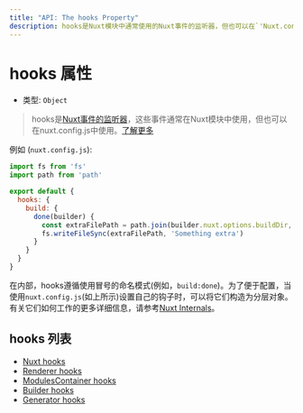 ```yaml
---
title: "API: The hooks Property"
description: hooks是Nuxt模块中通常使用的Nuxt事件的监听器，但也可以在`'Nuxt.config.js'`中使用。
---
```


# hooks 属性

- 类型: `Object`
> hooks是[Nuxt事件的监听器](/api/internals)，这些事件通常在Nuxt模块中使用，但也可以在nuxt.config.js中使用。[了解更多](/api/internals)

例如 (`nuxt.config.js`):

```js
import fs from 'fs'
import path from 'path'

export default {
  hooks: {
    build: {
      done(builder) {
        const extraFilePath = path.join(builder.nuxt.options.buildDir, 'extra-file')
        fs.writeFileSync(extraFilePath, 'Something extra')
      }
    }
  }
}
```
在内部，hooks遵循使用冒号的命名模式(例如，`build:done`)。为了便于配置，当使用`nuxt.config.js`(如上所示)设置自己的钩子时，可以将它们构造为分层对象。有关它们如何工作的更多详细信息，请参考[Nuxt Internals](/api/internals)。

## hooks 列表

- [Nuxt hooks](https://nuxtjs.org/api/internals-nuxt#hooks)
- [Renderer hooks](https://nuxtjs.org/api/internals-renderer#hooks)
- [ModulesContainer hooks](https://nuxtjs.org/api/internals-module-container#hooks)
- [Builder hooks](https://nuxtjs.org/api/internals-builder#hooks)
- [Generator hooks](https://nuxtjs.org/api/internals-generator#hooks)

